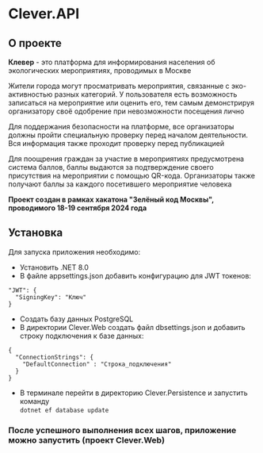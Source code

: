 # Clever.API
## О проекте
**Клевер** - это платформа для информирования населения об экологических мероприятиях, проводимых в Москве

Жители города могут просматривать мероприятия, связанные с эко-активностью разных категорий.  У пользователя есть возможность записаться на мероприятие или оценить его, тем самым демонстрируя организатору своё одобрение при невозможности посещения лично

Для поддержания безопасности на платформе, все организаторы должны пройти специальную проверку перед началом деятельности. Вся информация также проходит проверку перед публикацией

Для поощрения граждан за участие в мероприятиях предусмотрена система баллов, баллы выдаются за подтверждение своего присутствия на мероприятии с помощью QR-кода. Организаторы также получают баллы за каждого посетившего мероприятие человека

**Проект создан в рамках хакатона "Зелёный код Москвы", проводимого 18-19 сентября 2024 года**
## Установка
Для запуска приложения необходимо:
- Установить .NET 8.0
- В файле appsettings.json добавить конфигурацию для JWT токенов:
```
"JWT": {
  "SigningKey": "Ключ"
}
```

- Создать базу данных PostgreSQL
- В директории Clever.Web создать файл dbsettings.json и добавить строку подключения к базе данных:
```
{
  "ConnectionStrings": {
    "DefaultConnection" : "Строка_подключения"
  }
}
```
- В терминале перейти в директорию Clever.Persistence и запустить команду\
`dotnet ef database update`
### После успешного выполнения всех шагов, приложение можно запустить (проект Clever.Web)
